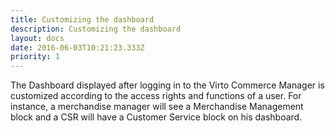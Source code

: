 ```yaml
---
title: Customizing the dashboard
description: Customizing the dashboard
layout: docs
date: 2016-06-03T10:21:23.333Z
priority: 1
---
```

The Dashboard displayed after logging in to the Virto Commerce Manager is customized according to the access rights and functions of a user. For instance, a merchandise manager will see a Merchandise Management block and a CSR will have a Customer Service block on his dashboard.